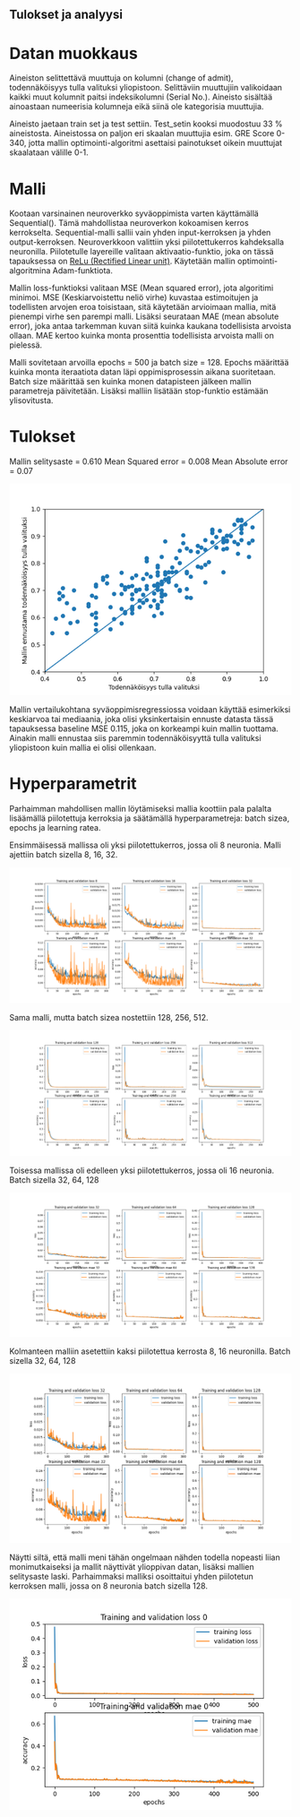 ## Tulokset ja analyysi


# Datan muokkaus
Aineiston selittettävä muuttuja on kolumni (change of admit), todennäköisyys tulla valituksi yliopistoon. Selittäviin muuttujiin valikoidaan kaikki muut kolumnit paitsi indeksikolumni (Serial No.). Aineisto sisältää ainoastaan numeerisia kolumneja eikä siinä ole kategorisia muuttujia.

Aineisto jaetaan train set ja test settiin. Test_setin kooksi muodostuu 33 % aineistosta. Aineistossa on paljon eri skaalan muuttujia esim. GRE Score 0-340, jotta mallin optimointi-algoritmi asettaisi painotukset oikein muuttujat skaalataan välille 0-1.

# Malli
Kootaan varsinainen neuroverkko syväoppimista varten käyttämällä Sequential(). Tämä mahdollistaa neuroverkon kokoamisen kerros kerrokselta. Sequential-malli sallii vain yhden input-kerroksen ja yhden output-kerroksen. Neuroverkkoon valittiin yksi piilotettukerros kahdeksalla neuronilla. Piilotetulle layereille valitaan aktivaatio-funktio, joka on tässä tapauksessa on [ReLu (Rectified Linear unit)](https://en.wikipedia.org/wiki/Rectifier_(neural_networks)). Käytetään mallin optimointi-algoritmina Adam-funktiota.

Mallin loss-funktioksi valitaan MSE (Mean squared error), jota algoritimi minimoi. MSE (Keskiarvoistettu neliö virhe) kuvastaa estimoitujen ja todellisten arvojen eroa toisistaan, sitä käytetään arvioimaan mallia, mitä pienempi virhe sen parempi malli. Lisäksi seurataan MAE (mean absolute error), joka antaa tarkemman kuvan siitä kuinka kaukana todellisista arvoista ollaan. MAE kertoo kuinka monta prosenttia todellisista arvoista malli on pielessä. 

Malli sovitetaan arvoilla epochs = 500 ja batch size = 128. Epochs määrittää kuinka monta iteraatiota datan läpi oppimisprosessin aikana suoritetaan. Batch size määrittää sen kuinka monen datapisteen jälkeen mallin parametreja päivitetään. Lisäksi malliin lisätään stop-funktio estämään ylisovitusta.

# Tulokset

Mallin selitysaste = 0.610
Mean Squared error = 0.008
Mean Absolute error = 0.07 

![mallin ennustavuus](/kuvat/regressio.png)

Mallin vertailukohtana syväoppimisregressiossa voidaan käyttää esimerkiksi keskiarvoa tai mediaania, joka olisi yksinkertaisin ennuste datasta tässä tapauksessa baseline MSE 0.115, joka on korkeampi kuin mallin tuottama. Ainakin malli ennustaa siis paremmin todennäköisyyttä tulla valituksi yliopistoon kuin mallia ei olisi ollenkaan.

# Hyperparametrit

Parhaimman mahdollisen mallin löytämiseksi mallia koottiin pala palalta lisäämällä piilotettuja kerroksia ja säätämällä hyperparametreja: batch sizea, epochs ja learning ratea.

Ensimmäisessä mallissa oli yksi piilotettukerros, jossa oli 8 neuronia. Malli ajettiin batch sizella 8, 16, 32.


![malli yksi](/kuvat/hiddenlayer8nodea_batchsize8_16_32.png)

Sama malli, mutta batch sizea nostettiin 128, 256, 512.

![malli kaksi](/kuvat/hiddenlayer8nodea_batchsize128_256_512.png)


Toisessa mallissa oli edelleen yksi piilotettukerros, jossa oli 16 neuronia. Batch sizella 32, 64, 128

![malli kolme](/kuvat/hiddenlayer16nodea_batchsize32_64_128.png)

Kolmanteen malliin asetettiin kaksi piilotettua kerrosta 8, 16 neuronilla. Batch sizella 32, 64, 128

![malli nelja](/kuvat/hiddenlayer8_16nodea_batchsize32_64_128.png)


Näytti siltä, että malli meni tähän ongelmaan nähden todella nopeasti liian monimutkaiseksi ja mallit näyttivät ylioppivan datan, lisäksi mallien selitysaste laski. Parhaimmaksi malliksi osoittaitui yhden piilotetun kerroksen malli, jossa on 8 neuronia batch sizella 128.

![lopullinen malli](/kuvat/lopullinen.png)
